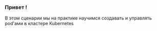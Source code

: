 
<br>

### Привет !

В этом сценарии мы на практике научимся создавать и управлять pod'ами в кластере Kubernetes
